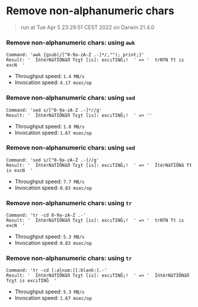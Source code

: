 # Remove non-alphanumeric chars
 
> run at Tue Apr  5 23:29:51 CEST 2022 on Darwin 21.4.0
 
### Remove non-alphanumeric chars: using `awk`
```
Command: 'awk {gsub(/[^0-9a-zA-Z .-]*/,""); print;}'
Result: '  ÎńtérNäTÌÕNãЛ Tεχt [is]: excıΤΙNĞ¡!  ' => '  trNTN Tt is excN  '
```
* Throughput speed: `1.4 MB/s`
* Invocation speed: `4.17 msec/op`

### Remove non-alphanumeric chars: using `sed`
```
Command: 'sed s/[^0-9a-zA-Z .-]*//g'
Result: '  ÎńtérNäTÌÕNãЛ Tεχt [is]: excıΤΙNĞ¡!  ' => ''
```
* Throughput speed: `1.8 MB/s`
* Invocation speed: `1.67 msec/op`

### Remove non-alphanumeric chars: using `sed`
```
Command: 'sed s/[^0-9a-zA-Z .-]//g'
Result: '  ÎńtérNäTÌÕNãЛ Tεχt [is]: excıΤΙNĞ¡!  ' => '  ÎtérNäTÌÕNã Tt is excN  '
```
* Throughput speed: `7.7 MB/s`
* Invocation speed: `0.83 msec/op`

### Remove non-alphanumeric chars: using `tr`
```
Command: 'tr -cd 0-9a-zA-Z .-'
Result: '  ÎńtérNäTÌÕNãЛ Tεχt [is]: excıΤΙNĞ¡!  ' => '  trNTN Tt is excN  '
```
* Throughput speed: `5.3 MB/s`
* Invocation speed: `0.83 msec/op`

### Remove non-alphanumeric chars: using `tr`
```
Command: 'tr -cd [:alnum:][:blank:].-'
Result: '  ÎńtérNäTÌÕNãЛ Tεχt [is]: excıΤΙNĞ¡!  ' => '  ÎńtérNäTÌÕNãЛ Tεχt is excıΤΙNĞ  '
```
* Throughput speed: `5.3 MB/s`
* Invocation speed: `1.67 msec/op`

